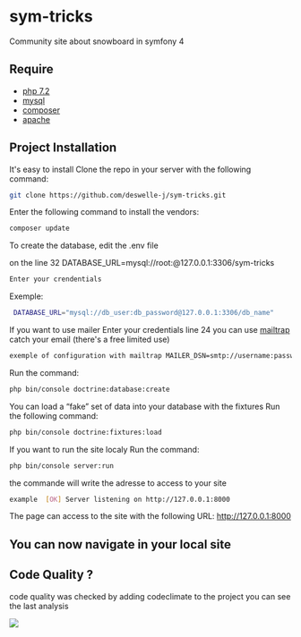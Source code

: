 # sym-tricks
Community site about snowboard in symfony 4

## Require

 * [php 7.2](https://www.php.net/downloads.php#v7.2.27)
 * [mysql](https://dev.mysql.com/downloads/installer/)
 * [composer](https://getcomposer.org/doc/00-intro.md)
 * [apache](http://httpd.apache.org/docs/2.4/fr/install.html)

## Project Installation 

It's easy to install 
Clone the repo in your server with the following command:
```bash
git clone https://github.com/deswelle-j/sym-tricks.git
```

Enter the following command to install the vendors:
```bash
composer update
```

To create the database, edit the .env file

on the line 32 DATABASE_URL=mysql://root:@127.0.0.1:3306/sym-tricks
```bash
Enter your crendentials
```
Exemple:
```bash
 DATABASE_URL="mysql://db_user:db_password@127.0.0.1:3306/db_name"
```
If you want to use mailer
Enter your credentials line 24 you can use [mailtrap](https://mailtrap.io/) catch your email (there's a free limited use)
```bash
exemple of configuration with mailtrap MAILER_DSN=smtp://username:password@smtp.mailtrap.io:2525/?encryption=ssl&auth_mode=login
```

Run the command:
```bash
php bin/console doctrine:database:create
```

You can load a “fake” set of data into your database with the fixtures
Run the following command:
```bash
php bin/console doctrine:fixtures:load
```

If you want to run the site localy
Run the command:
```bash
php bin/console server:run
```

the commande will write the adresse to access to your site
```bash
example  [OK] Server listening on http://127.0.0.1:8000
```

The page can access to the site with the following URL:
http://127.0.0.1:8000

## You can now navigate in your local site

## Code Quality ?

code quality was checked by adding codeclimate to the project you can see the last analysis 

<a href="https://codeclimate.com/github/deswelle-j/sym-tricks/maintainability"><img src="https://api.codeclimate.com/v1/badges/b1a84cb113d75aed9f68/maintainability" /></a>
